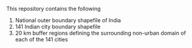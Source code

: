 This repository contains the following

  1. National outer boundary shapefile of India
  2. 141 Indian city boundary shapefile
  3. 20 km buffer regions defining the surrounding non-urban domain of each of the 141 cities  
